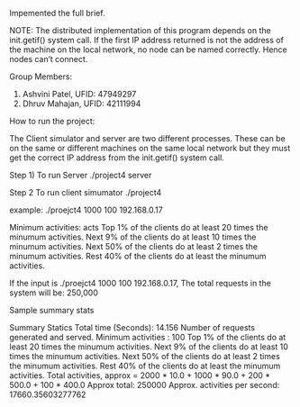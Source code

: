Impemented the full brief.

NOTE: The distributed implementation of this program depends on the init.getif() system call. If the first IP address returned is not the address of the machine on the local network, no node can be named correctly.
Hence nodes can’t connect.

Group Members:

1) Ashvini Patel, UFID: 47949297
2) Dhruv Mahajan, UFID: 42111994

How to run the project:

The Client simulator and server are two different processes. These can be on the same or different machines on the same local network but they must get the correct IP address from the init.getif() system call.

Step 1) 
To run Server
./project4 server

Step 2
To run client simumator
./project4 <numclients> <minimumActivities> <IP Address of the Server>

example:  ./proejct4 1000 100 192.168.0.17

Minimum activities: acts
    Top 1% of the clients do at least 20 times the minumum activities.
    Next 9% of the clients do at least 10 times the minumum activities.
    Next 50% of the clients do at least 2 times the minumum activities.
    Rest 40% of the clients do at least the minumum activities.
    
If the input is ./proejct4 1000 100 192.168.0.17, The total requests in the system will be: 250,000
 
Sample summary stats

Summary Statics
Total time (Seconds): 14.156
Number of requests generated and served.
   Minimum activities : 100
   Top 1% of the clients do at least 20 times the minumum activities.
   Next 9% of the clients do at least 10 times the minumum activities.
   Next 50% of the clients do at least 2 times the minumum activities.
   Rest 40% of the clients do at least the minumum activities.
Total activities, approx = 2000 * 10.0 + 1000 * 90.0 + 200 * 500.0 + 100 * 400.0
Approx total: 250000
Approx. activities per second: 17660.35603277762